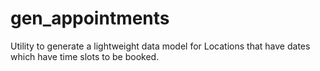 # gen_appointments
Utility to generate a lightweight data model for Locations that have dates which have time slots to be booked.
